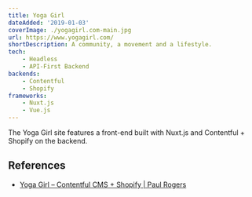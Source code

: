 ```yaml
---
title: Yoga Girl
dateAdded: '2019-01-03'
coverImage: ./yogagirl.com-main.jpg
url: https://www.yogagirl.com/
shortDescription: A community, a movement and a lifestyle.
tech:
    - Headless
    - API-First Backend
backends:
    - Contentful
    - Shopify
frameworks:
    - Nuxt.js
    - Vue.js    
---
```


The Yoga Girl site features a front-end built with Nuxt.js and Contentful + Shopify on the backend.

## References

* [Yoga Girl – Contentful CMS + Shopify | Paul Rogers](https://paulnrogers.com/headless-shopify/)
